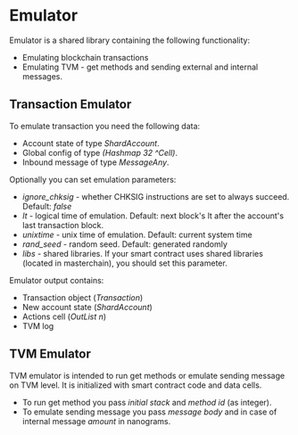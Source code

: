 # Emulator

Emulator is a shared library containing the following functionality:
- Emulating blockchain transactions
- Emulating TVM - get methods and sending external and internal messages.

## Transaction Emulator

To emulate transaction you need the following data:

- Account state of type *ShardAccount*.
- Global config of type *(Hashmap 32 ^Cell)*.
- Inbound message of type *MessageAny*.

Optionally you can set emulation parameters:
- *ignore_chksig* - whether CHKSIG instructions are set to always succeed. Default: *false*
- *lt* - logical time of emulation. Default: next block's lt after the account's last transaction block.
- *unixtime* - unix time of emulation. Default: current system time
- *rand_seed* - random seed. Default: generated randomly
- *libs* - shared libraries. If your smart contract uses shared libraries (located in masterchain), you should set this parameter.

Emulator output contains:
- Transaction object (*Transaction*)
- New account state (*ShardAccount*)
- Actions cell (*OutList n*)
- TVM log

## TVM Emulator

TVM emulator is intended to run get methods or emulate sending message on TVM level. It is initialized with smart contract code and data cells. 
- To run get method you pass *initial stack* and *method id* (as integer).
- To emulate sending message you pass *message body* and in case of internal message *amount* in nanograms.
